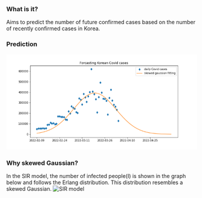 ### What is it?
Aims to predict the number of future confirmed cases based on the number of recently confirmed cases in Korea.

### Prediction
![fitting&predcition](https://github.com/isingmodel/Covid_naive_fitting/blob/master/figs/fitting_n_prediction.png?raw=true)

### Why skewed Gaussian?
In the SIR model, the number of infected people(I) is shown in the graph below and follows the Erlang distribution. This distribution resembles a skewed Gaussian.
![SIR model](https://upload.wikimedia.org/wikipedia/commons/thumb/a/ac/SIR_trajectory.png/400px-SIR_trajectory.png)

